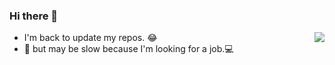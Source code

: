 ### Hi there 👋

<img align="right" src="https://github-readme-stats.vercel.app/api?username=sylnsfar&hide=prs,issues,contribs&count_private=true&show_icons=true&include_all_commits=true" />

- I'm back to update my repos. 😂
- 🤔 but may be slow because I'm looking for a job.💻
